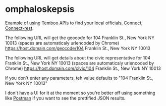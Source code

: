 omphaloskepsis
==============

Example of using [Temboo APIs](https://temboo.com/library/Library/Labs/GoodCitizen/Civic/]) to find your local officials, [Connect](http://www.senchalabs.org/connect/), [Connect-rest](https://github.com/imrefazekas/connect-rest).

The following URL will get  the geocode for 104 Franklin St., New York NY 10013 (spaces are automaticaly urlencoded by Chrome)
    https://host.domain.com/geocode/104 Franklin St., New York NY 10013

The following URL will get  details about the civic representative for 104 Franklin St., New York NY 10013 (spaces are automaticaly urlencoded by Chrome)
    https://host.domain.com/civic/104 Franklin St., New York NY 10013
        
If you don't enter any parameters, teh value defaults to "104 Franklin St., New York NY 10013"

I don't have a UI for it at the moment so you're better off using something like [Postman](http://www.getpostman.com/) if you want to see the prettified JSON results.
